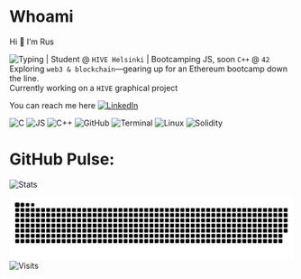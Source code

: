 # Whoami
Hi 👋 I’m Rus<br>

![Typing](https://readme-typing-svg.demolab.com?font=JetBrains+Mono&size=14&color=CBA6F7&background=1E1E2E&width=118&height=20&lines=Code+whisperer) | Student @ `HIVE Helsinki` | Bootcamping JS, soon `C++` @ `42`<br>
Exploring `web3 & blockchain`—gearing up for an Ethereum bootcamp down the line.  
Currently working on a `HIVE` graphical project  

You can reach me here [![LinkedIn](https://img.shields.io/badge/LinkedIn-%2389B4FA?style=flat&logo=simpleicons-linkedin&logoColor=%231E1E2E&labelColor=%231E1E2E&color=%2389B4FA)](https://www.linkedin.com/in/ruslankhakimullin)  

![C](https://skillicons.dev/icons?i=c) ![JS](https://skillicons.dev/icons?i=js) ![C++](https://skillicons.dev/icons?i=cpp) ![GitHub](https://skillicons.dev/icons?i=github) ![Terminal](https://skillicons.dev/icons?i=bash) ![Linux](https://skillicons.dev/icons?i=linux) ![Solidity](https://skillicons.dev/icons?i=solidity)

# GitHub Pulse:  
![Stats](https://github-readme-stats.vercel.app/api?username=lnemenl&show_icons=true&theme=catppuccin_mocha&hide_border=true&bg_color=1E1E2E&text_color=CDD6F4&hide_rank=true)  

![Snake Animation](https://github.com/lnemenl/lnemenl/blob/output/dist/github-snake.svg)  
![Visits](https://komarev.com/ghpvc/?username=lnemenl&color=CBA6F7&style=flat&label=Views)
